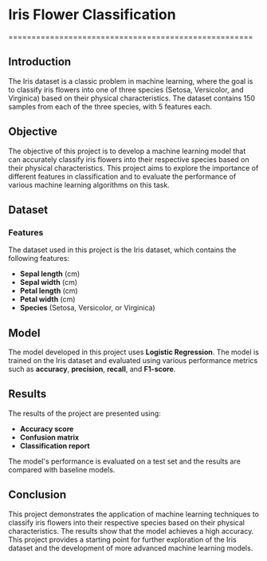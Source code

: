 # Iris Flower Classification
=====================================================

## Introduction
The Iris dataset is a classic problem in machine learning, where the goal is to classify iris flowers into one of three species (Setosa, Versicolor, and Virginica) based on their physical characteristics. The dataset contains 150 samples from each of the three species, with 5 features each.

## Objective
The objective of this project is to develop a machine learning model that can accurately classify iris flowers into their respective species based on their physical characteristics. This project aims to explore the importance of different features in classification and to evaluate the performance of various machine learning algorithms on this task.

## Dataset
### Features
The dataset used in this project is the Iris dataset, which contains the following features:

* **Sepal length** (cm)
* **Sepal width** (cm)
* **Petal length** (cm)
* **Petal width** (cm)
* **Species** (Setosa, Versicolor, or Virginica)

## Model
The model developed in this project uses **Logistic Regression**. The model is trained on the Iris dataset and evaluated using various performance metrics such as **accuracy**, **precision**, **recall**, and **F1-score**.

## Results
The results of the project are presented using:

* **Accuracy score**
* **Confusion matrix**
* **Classification report**

The model's performance is evaluated on a test set and the results are compared with baseline models.

## Conclusion
This project demonstrates the application of machine learning techniques to classify iris flowers into their respective species based on their physical characteristics. The results show that the model achieves a high accuracy. This project provides a starting point for further exploration of the Iris dataset and the development of more advanced machine learning models.

